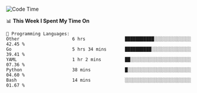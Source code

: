 <!--START_SECTION:waka-->
![Code Time](http://img.shields.io/badge/Code%20Time-694%20hrs%2010%20mins-blue)

📊 **This Week I Spent My Time On** 

```text
💬 Programming Languages: 
Other                    6 hrs               ███████████░░░░░░░░░░░░░░   42.45 % 
Go                       5 hrs 34 mins       ██████████░░░░░░░░░░░░░░░   39.41 % 
YAML                     1 hr 2 mins         ██░░░░░░░░░░░░░░░░░░░░░░░   07.36 % 
Python                   38 mins             █░░░░░░░░░░░░░░░░░░░░░░░░   04.60 % 
Bash                     14 mins             ░░░░░░░░░░░░░░░░░░░░░░░░░   01.67 % 
```


<!--END_SECTION:waka-->